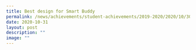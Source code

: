 ```yaml
---
title: Best design for Smart Buddy
permalink: /news/achievements/student-achievements/2019-2020/2020/10/30/best-design-for-smart-buddy/
date: 2020-10-31
layout: post
description: ""
image: ""
---
```

